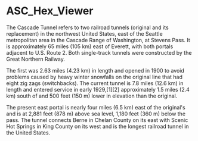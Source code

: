 # ASC_Hex_Viewer
 
The Cascade Tunnel refers to two railroad tunnels (original and its replacement) in the northwest United States, east of the Seattle metropolitan area in the Cascade Range of Washington, at Stevens Pass.
It is approximately 65 miles (105 km) east of Everett, with both portals adjacent to U.S. Route 2.
Both single-track tunnels were constructed by the Great Northern Railway.

The first was 2.63 miles (4.23 km) in length and opened in 1900 to avoid problems caused by heavy winter snowfalls on the original line that had eight zig zags (switchbacks).
The current tunnel is 7.8 miles (12.6 km) in length and entered service in early 1929,[1][2] approximately 1.5 miles (2.4 km) south of and 500 feet (150 m) lower in elevation than the original.

The present east portal is nearly four miles (6.5 km) east of the original's and is at 2,881 feet (878 m) above sea level, 1,180 feet (360 m) below the pass.
The tunnel connects Berne in Chelan County on its east with Scenic Hot Springs in King County on its west and is the longest railroad tunnel in the United States.